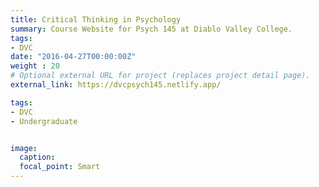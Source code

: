```yaml
---
title: Critical Thinking in Psychology
summary: Course Website for Psych 145 at Diablo Valley College.
tags:
- DVC
date: "2016-04-27T00:00:00Z"
weight : 20
# Optional external URL for project (replaces project detail page).
external_link: https://dvcpsych145.netlify.app/

tags:
- DVC
- Undergraduate


image:
  caption: 
  focal_point: Smart
---
```


